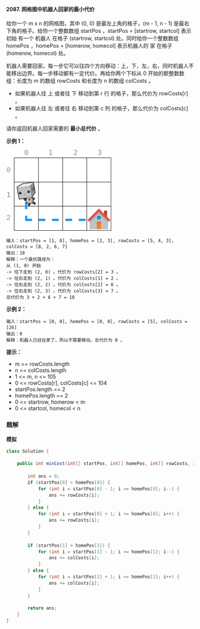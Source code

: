 #### 2087. 网格图中机器人回家的最小代价

给你一个 m x n 的网格图，其中 (0, 0) 是最左上角的格子，(m - 1, n - 1) 是最右下角的格子。给你一个整数数组 startPos ，startPos = [startrow, startcol] 表示 初始 有一个 机器人 在格子 (startrow, startcol) 处。同时给你一个整数数组 homePos ，homePos = [homerow, homecol] 表示机器人的 家 在格子 (homerow, homecol) 处。

机器人需要回家。每一步它可以往四个方向移动：上，下，左，右，同时机器人不能移出边界。每一步移动都有一定代价。再给你两个下标从 0 开始的额整数数组：长度为 m 的数组 rowCosts  和长度为 n 的数组 colCosts 。

* 如果机器人往 上 或者往 下 移动到第 r 行 的格子，那么代价为 rowCosts[r] 。
* 如果机器人往 左 或者往 右 移动到第 c 列 的格子，那么代价为 colCosts[c] 。

请你返回机器人回家需要的 **最小总代价** 。

**示例 1：**

![img](./images/网格图中机器人回家的最小代价/1.jpg)

```shell
输入：startPos = [1, 0], homePos = [2, 3], rowCosts = [5, 4, 3], colCosts = [8, 2, 6, 7]
输出：18
解释：一个最优路径为：
从 (1, 0) 开始
-> 往下走到 (2, 0) 。代价为 rowCosts[2] = 3 。
-> 往右走到 (2, 1) 。代价为 colCosts[1] = 2 。
-> 往右走到 (2, 2) 。代价为 colCosts[2] = 6 。
-> 往右走到 (2, 3) 。代价为 colCosts[3] = 7 。
总代价为 3 + 2 + 6 + 7 = 18
```

**示例 2：**

```shell
输入：startPos = [0, 0], homePos = [0, 0], rowCosts = [5], colCosts = [26]
输出：0
解释：机器人已经在家了，所以不需要移动。总代价为 0 。
```

**提示：**

* m == rowCosts.length
* n == colCosts.length
* 1 <= m, n <= 105
* 0 <= rowCosts[r], colCosts[c] <= 104
* startPos.length == 2
* homePos.length == 2
* 0 <= startrow, homerow < m
* 0 <= startcol, homecol < n

### 题解

**模拟**

```java
class Solution {

    public int minCost(int[] startPos, int[] homePos, int[] rowCosts, int[] colCosts) {

        int ans = 0;
        if (startPos[0] > homePos[0]) {
            for (int i = startPos[0] - 1; i >= homePos[0]; i--) {
                ans += rowCosts[i];
            }
        } else {
            for (int i = startPos[0] + 1; i <= homePos[0]; i++) {
                ans += rowCosts[i];
            }
        }

        if (startPos[1] > homePos[1]) {
            for (int i = startPos[1] - 1; i >= homePos[1]; i--) {
                ans += colCosts[i];
            }
        } else {
            for (int i = startPos[1] + 1; i <= homePos[1]; i++) {
                ans += colCosts[i];
            }
        }

        return ans;
    }
}
```

